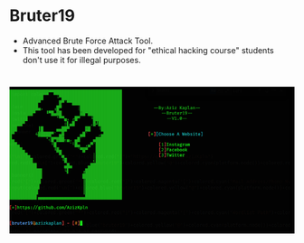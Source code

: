 # Bruter19
* Advanced Brute Force Attack Tool.
* This tool has been developed for "ethical hacking course" students don't use it for illegal purposes.
# ![](banner/1.png)


